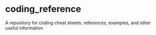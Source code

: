# coding_reference
A repository for coding cheat sheets, references, examples, and other useful information
